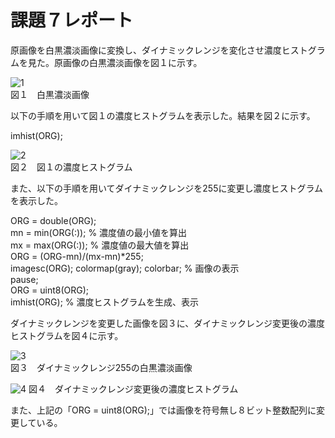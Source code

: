 # 課題７レポート

原画像を白黒濃淡画像に変換し、ダイナミックレンジを変化させ濃度ヒストグラムを見た。原画像の白黒濃淡画像を図１に示す。

![1](https://user-images.githubusercontent.com/46117925/50546505-09af5e80-0c6c-11e9-90fc-adddd0d19127.PNG)  
図１　白黒濃淡画像

以下の手順を用いて図１の濃度ヒストグラムを表示した。結果を図２に示す。

imhist(ORG);

![2](https://user-images.githubusercontent.com/46117925/50546506-0ddb7c00-0c6c-11e9-9e3e-ee40a008f7a4.PNG)  
図２　図１の濃度ヒストグラム

また、以下の手順を用いてダイナミックレンジを255に変更し濃度ヒストグラムを表示した。

ORG = double(ORG);  
mn = min(ORG(:)); % 濃度値の最小値を算出  
mx = max(ORG(:)); % 濃度値の最大値を算出  
ORG = (ORG-mn)/(mx-mn)*255;  
imagesc(ORG); colormap(gray); colorbar; % 画像の表示  
pause;  
ORG = uint8(ORG);  
imhist(ORG); % 濃度ヒストグラムを生成、表示

ダイナミックレンジを変更した画像を図３に、ダイナミックレンジ変更後の濃度ヒストグラムを図４に示す。

![3](https://user-images.githubusercontent.com/46117925/50546508-10d66c80-0c6c-11e9-89ec-d6b8ee6ec5c0.PNG)  
図３　ダイナミックレンジ255の白黒濃淡画像

![4](https://user-images.githubusercontent.com/46117925/50546510-12a03000-0c6c-11e9-8048-78ff37cadd0e.PNG)
図４　ダイナミックレンジ変更後の濃度ヒストグラム

また、上記の「ORG = uint8(ORG);」では画像を符号無し８ビット整数配列に変更している。
